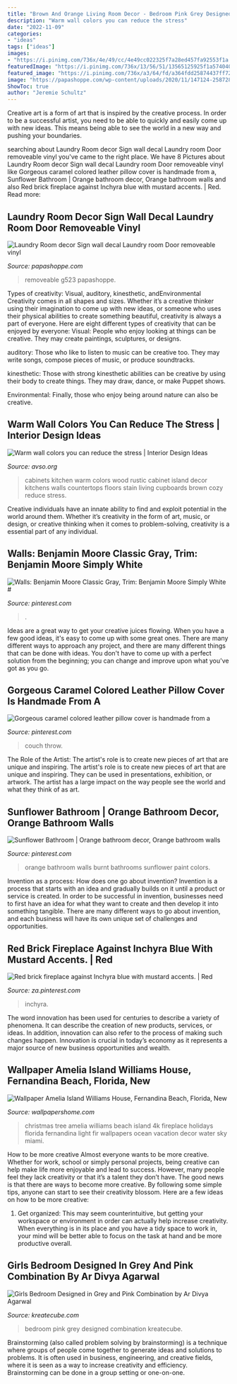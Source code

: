 ```yaml
---
title: "Brown And Orange Living Room Decor - Bedroom Pink Grey Designed Combination Kreatecube"
description: "Warm wall colors you can reduce the stress"
date: "2022-11-09"
categories:
- "ideas"
tags: ["ideas"]
images:
- "https://i.pinimg.com/736x/4e/49/cc/4e49cc022325f7a28ed457fa92553f1a.jpg"
featuredImage: "https://i.pinimg.com/736x/13/56/51/13565125925f1a574040c7c4151372fc.jpg"
featured_image: "https://i.pinimg.com/736x/a3/64/fd/a364fdd25874437ff72223db845b2ad1.jpg"
image: "https://papashoppe.com/wp-content/uploads/2020/11/147124-258728.jpg?1000"
ShowToc: true
author: "Jeremie Schultz"
---
```



Creative art is a form of art that is inspired by the creative process. In order to be a successful artist, you need to be able to quickly and easily come up with new ideas. This means being able to see the world in a new way and pushing your boundaries.

	

		
searching about Laundry Room decor Sign wall decal Laundry room Door removeable vinyl you've came to the right place. We have 8 Pictures about Laundry Room decor Sign wall decal Laundry room Door removeable vinyl like Gorgeous caramel colored leather pillow cover is handmade from a, Sunflower Bathroom | Orange bathroom decor, Orange bathroom walls and also Red brick fireplace against Inchyra blue with mustard accents. | Red. Read more:
		
    
## Laundry Room Decor Sign Wall Decal Laundry Room Door Removeable Vinyl

<img loading=lazy src="https://papashoppe.com/wp-content/uploads/2020/11/147124-258728.jpg?1000" onerror="this.onerror=null;this.src='https://tse2.mm.bing.net/th?id=OIP.7OEt6KjcfBmFdL69Y04_7AHaHa&amp;pid=15.1';" alt="Laundry Room decor Sign wall decal Laundry room Door removeable vinyl">

_Source: papashoppe.com_

>removeable g523 papashoppe. 

	

Types of creativity: Visual, auditory, kinesthetic, andEnvironmental
Creativity comes in all shapes and sizes. Whether it’s a creative thinker using their imagination to come up with new ideas, or someone who uses their physical abilities to create something beautiful, creativity is always a part of everyone. Here are eight different types of creativity that can be enjoyed by everyone: 
Visual: People who enjoy looking at things can be creative. They may create paintings, sculptures, or designs.

 auditory: Those who like to listen to music can be creative too. They may write songs, compose pieces of music, or produce soundtracks.

kinesthetic: Those with strong kinesthetic abilities can be creative by using their body to create things. They may draw, dance, or make Puppet shows.

Environmental: Finally, those who enjoy being around nature can also be creative.

    
## Warm Wall Colors You Can Reduce The Stress | Interior Design Ideas

<img loading=lazy src="https://www.avso.org/wp-content/uploads/2014/11/warm-wall-colors-you-can-reduce-the-stress-1415179071.jpg" onerror="this.onerror=null;this.src='https://tse4.mm.bing.net/th?id=OIP.tt86A4lJB7okXtDici_bGwHaJ6&amp;pid=15.1';" alt="Warm wall colors you can reduce the stress | Interior Design Ideas">

_Source: avso.org_

>cabinets kitchen warm colors wood rustic cabinet island decor kitchens walls countertops floors stain living cupboards brown cozy reduce stress. 

	

Creative individuals have an innate ability to find and exploit potential in the world around them. Whether it’s creativity in the form of art, music, or design, or creative thinking when it comes to problem-solving, creativity is a essential part of any individual.

    
## Walls: Benjamin Moore Classic Gray, Trim: Benjamin Moore Simply White #

<img loading=lazy src="https://i.pinimg.com/736x/a3/64/fd/a364fdd25874437ff72223db845b2ad1.jpg" onerror="this.onerror=null;this.src='https://tse3.mm.bing.net/th?id=OIP.DPRNKKueKrx-UEPEms2mSgHaLH&amp;pid=15.1';" alt="Walls: Benjamin Moore Classic Gray, Trim: Benjamin Moore Simply White #">

_Source: pinterest.com_

>. 

	

Ideas are a great way to get your creative juices flowing. When you have a few good ideas, it's easy to come up with some great ones. There are many different ways to approach any project, and there are many different things that can be done with ideas. You don't have to come up with a perfect solution from the beginning; you can change and improve upon what you've got as you go.

    
## Gorgeous Caramel Colored Leather Pillow Cover Is Handmade From A

<img loading=lazy src="https://i.pinimg.com/736x/4e/49/cc/4e49cc022325f7a28ed457fa92553f1a.jpg" onerror="this.onerror=null;this.src='https://tse3.mm.bing.net/th?id=OIP.5LilKfp1GiZRkBo3av4t4wHaLH&amp;pid=15.1';" alt="Gorgeous caramel colored leather pillow cover is handmade from a">

_Source: pinterest.com_

>couch throw. 

	

The Role of the Artist: The artist's role is to create new pieces of art that are unique and inspiring.
The artist's role is to create new pieces of art that are unique and inspiring. They can be used in presentations, exhibition, or artwork. The artist has a large impact on the way people see the world and what they think of as art.

    
## Sunflower Bathroom | Orange Bathroom Decor, Orange Bathroom Walls

<img loading=lazy src="https://i.pinimg.com/736x/13/56/51/13565125925f1a574040c7c4151372fc.jpg" onerror="this.onerror=null;this.src='https://tse2.mm.bing.net/th?id=OIP.b5ZH3IpQmxgckvC_YpqUCQHaJ4&amp;pid=15.1';" alt="Sunflower Bathroom | Orange bathroom decor, Orange bathroom walls">

_Source: pinterest.com_

>orange bathroom walls burnt bathrooms sunflower paint colors. 

	

Invention as a process: How does one go about invention?
Invention is a process that starts with an idea and gradually builds on it until a product or service is created. In order to be successful in invention, businesses need to first have an idea for what they want to create and then develop it into something tangible. There are many different ways to go about invention, and each business will have its own unique set of challenges and opportunities.

    
## Red Brick Fireplace Against Inchyra Blue With Mustard Accents. | Red

<img loading=lazy src="https://i.pinimg.com/736x/72/73/99/7273998b1fdf7bb2a1b8186a13676f77.jpg" onerror="this.onerror=null;this.src='https://tse2.mm.bing.net/th?id=OIP.O0Dw5wtoSDxE5hFSBBejNwHaJ3&amp;pid=15.1';" alt="Red brick fireplace against Inchyra blue with mustard accents. | Red">

_Source: za.pinterest.com_

>inchyra. 

	

The word innovation has been used for centuries to describe a variety of phenomena. It can describe the creation of new products, services, or ideas. In addition, innovation can also refer to the process of making such changes happen. Innovation is crucial in today’s economy as it represents a major source of new business opportunities and wealth.

    
## Wallpaper Amelia Island Williams House, Fernandina Beach, Florida, New

<img loading=lazy src="https://wallpapershome.com/images/wallpapers/amelia-island-williams-house-3840x2160-fernandina-beach-florida-new-499.jpg" onerror="this.onerror=null;this.src='https://tse1.mm.bing.net/th?id=OIP.l8PPYWLspn1JfnoJxcqahQHaEK&amp;pid=15.1';" alt="Wallpaper Amelia Island Williams House, Fernandina Beach, Florida, New">

_Source: wallpapershome.com_

>christmas tree amelia williams beach island 4k fireplace holidays florida fernandina light fir wallpapers ocean vacation decor water sky miami. 

	

How to be more creative
Almost everyone wants to be more creative. Whether for work, school or simply personal projects, being creative can help make life more enjoyable and lead to success. However, many people feel they lack creativity or that it’s a talent they don’t have. The good news is that there are ways to become more creative. By following some simple tips, anyone can start to see their creativity blossom.
Here are a few ideas on how to be more creative:

1) Get organized: This may seem counterintuitive, but getting your workspace or environment in order can actually help increase creativity. When everything is in its place and you have a tidy space to work in, your mind will be better able to focus on the task at hand and be more productive overall.

    
## Girls Bedroom Designed In Grey And Pink Combination By Ar Divya Agarwal

<img loading=lazy src="https://kreatecube.com/usefull/vendor/27287/gallery/10397.jpg" onerror="this.onerror=null;this.src='https://tse1.mm.bing.net/th?id=OIP.P3H-pDkdaZL6Ms53IuyNoAHaHM&amp;pid=15.1';" alt="Girls Bedroom Designed in Grey and Pink Combination by Ar Divya Agarwal">

_Source: kreatecube.com_

>bedroom pink grey designed combination kreatecube. 

	

Brainstorming (also called problem solving by brainstorming) is a technique where groups of people come together to generate ideas and solutions to problems. It is often used in business, engineering, and creative fields, where it is seen as a way to increase creativity and efficiency. Brainstorming can be done in a group setting or one-on-one.

